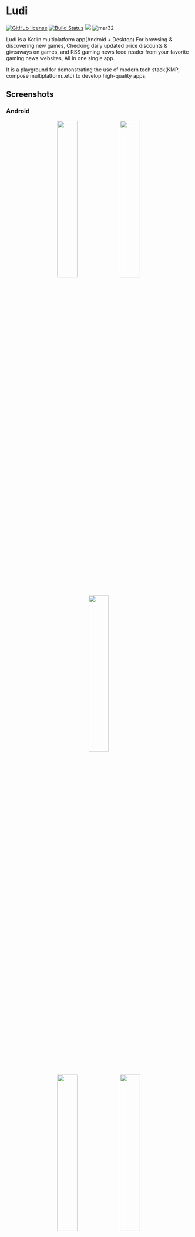 # Ludi
[![GitHub license](https://img.shields.io/badge/license-Apache%20License%202.0-blue.svg?style=flat)](http://www.apache.org/licenses/LICENSE-2.0) [![Build Status](https://img.shields.io/github/actions/workflow/status/mr3y-the-programmer/Ludi/build.yml?branch=main&label=Desktop%2FAndroid%20Build&logo=Android&logoColor=black)](https://github.com/mr3y-the-programmer/Ludi/actions/workflows/build.yml) <a target="_blank" href="https://androidweekly.net/issues/issue-600"><img src="https://androidweekly.net/issues/issue-600/badge"></a>
![mar32](https://github.com/mr3y-the-programmer/Ludi/assets/26522145/93ae21de-7bb1-4851-9263-c8a9ca0ad801)

Ludi is a Kotlin multiplatform app(Android + Desktop) For browsing & discovering new games, Checking daily updated price discounts & giveaways on games, and RSS gaming news feed reader from your favorite gaming news websites, All in one single app. 

It is a playground for demonstrating the use of modern tech stack(KMP, compose multiplatform..etc) to develop high-quality apps.

## Screenshots
### Android
<p align="center">
  <img src="https://github.com/mr3y-the-programmer/Ludi/assets/26522145/3e7f2382-212e-4e4b-a11d-f1a775b009e9" width="33%" />
  <img src="https://github.com/mr3y-the-programmer/Ludi/assets/26522145/fc15500c-4033-4f12-a809-7e5f7cf936c2" width="33%" />
  <img src="https://github.com/mr3y-the-programmer/Ludi/assets/26522145/b5646433-b4b8-4b43-a042-dcd0ca6493ea" width="33%" />
</p>
<p align="center">
  <img src="https://github.com/mr3y-the-programmer/Ludi/assets/26522145/e062becf-64d6-42a1-b10f-b092087c72fe" width="33%" />
  <img src="https://github.com/mr3y-the-programmer/Ludi/assets/26522145/968e9e20-828c-4d8e-9c66-340bdcdbd677" width="33%" />
</p>

### Desktop 
<p float="left">
  <img src="https://github.com/mr3y-the-programmer/Ludi/assets/26522145/59163d5d-b8a1-49e7-8a06-fc8598e72618" width="33%" />
  <img src="https://github.com/mr3y-the-programmer/Ludi/assets/26522145/acf823ef-acc0-4b81-b9a5-237721efb8b0" width="33%" />
  <img src="https://github.com/mr3y-the-programmer/Ludi/assets/26522145/b403060a-3b1c-4219-aca7-ef1380cb1e47" width="33%" />
</p>
<p float="left">
  <img src="https://github.com/mr3y-the-programmer/Ludi/assets/26522145/3182302b-8b1f-4913-8988-c1f097192c4d" width="33%" />
  <img src="https://github.com/mr3y-the-programmer/Ludi/assets/26522145/21f2b84b-a973-4d13-9513-32c70d96b0cc" width="33%" />
  <img src="https://github.com/mr3y-the-programmer/Ludi/assets/26522145/06340da5-2081-4129-8d07-da11bb90b3df" width="33%" />
</p>

## Features

- Discover trending, top rated, and other highly recommended games.
- Search for a specific game or Filter games by store, tag or platform.
- RSS news reader for your favorite gaming websites.
- Offline support/Caching for RSS feed articles. 
- Full-text search for RSS feed articles.
- Get Updated with the latest deals on games prices & giveaways.
- Adaptive layout design for (Mobile, tablet or Desktop).
- Dark Theme.
- Material 3 design language.

## Download
<a href="https://play.google.com/store/apps/details?id=com.mr3y.ludi" target="_blank">
<img src="https://play.google.com/intl/en_gb/badges/static/images/badges/en_badge_web_generic.png" width=240 />
</a>

Or from [github releases](https://github.com/mr3y-the-programmer/Ludi/releases)

## Tech Stack
[Kotlin Multiplatform](https://kotlinlang.org/docs/multiplatform.html) for sharing code between different platforms.

[Compose Multiplatform](https://github.com/JetBrains/compose-multiplatform) for building shared UI.

[Coil](https://github.com/coil-kt/coil), [compose-imageloader](https://github.com/qdsfdhvh/compose-imageloader) for fetching & displaying images.

[kmpalette](https://github.com/jordond/kmpalette) for generating color palettes from images.

[Voyager](https://github.com/adrielcafe/voyager), [Molecule](https://github.com/cashapp/molecule) for navigation, presenters.

[Ktor Client](https://github.com/ktorio/ktor) for network requests.

[Kotlinx serializtion](https://github.com/Kotlin/kotlinx.serialization) serializing json responses.

[RSS parser](https://github.com/prof18/RSS-Parser) parsing RSS feed.

[Paging 3](https://github.com/cashapp/multiplatform-paging) Loading data from network/database in chunks/pages.

[Datastore proto/preferences](https://developer.android.com/jetpack/androidx/releases/datastore) for saving user preferences.

[kotlin-inject](https://github.com/evant/kotlin-inject) Multiplatform DI.

[Sqldelight](https://github.com/cashapp/sqldelight) for Offline caching.

[Lyricist](https://github.com/adrielcafe/lyricist) type-safe dynamically updated string resources.

[Crashlytics](https://firebase.google.com/docs/crashlytics), [Bugsnag](https://docs.bugsnag.com/platforms/java/other/) for Crash reporting.

[Turbine](https://github.com/cashapp/turbine), [Robolectric](https://github.com/robolectric/robolectric) for testing.

[Refresh Versions](https://github.com/Splitties/refreshVersions) for fetching dependency versions updates.

[App Versioning](https://github.com/ReactiveCircus/app-versioning), [Github actions](https://github.com/mr3y-the-programmer/Ludi/tree/main/.github/workflows), 
[Gradle Play publisher](https://github.com/Triple-T/gradle-play-publisher) for an automated app building & deployment. 

## Contributing
See [CONTRIBUTING.md](https://github.com/mr3y-the-programmer/Ludi/blob/main/CONTRIBUTING.md).

## Todo
- [ ] Update android target SDK to 34 & try in-app predictive back gesture.
- [ ] Write Screenshot tests.
- [ ] Maybe split the shared module into multiple features/modules.
## Credits
- Thanks to [RAWG API](https://rawg.io/apidocs) (Video Games Database).
- Thanks to [Cheapshark API](https://apidocs.cheapshark.com/) (Price comparison website for digital games).
- Thanks to [GamerPower API](https://www.gamerpower.com/api-read) (Providing access to giveaways updated daily).
## License
```
Copyright [2023] [MR3Y]

Licensed under the Apache License, Version 2.0 (the "License");
you may not use this file except in compliance with the License.
You may obtain a copy of the License at

       http://www.apache.org/licenses/LICENSE-2.0

Unless required by applicable law or agreed to in writing, software
distributed under the License is distributed on an "AS IS" BASIS,
WITHOUT WARRANTIES OR CONDITIONS OF ANY KIND, either express or implied.
See the License for the specific language governing permissions and
limitations under the License.
```
